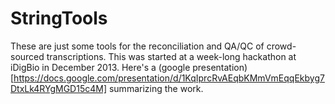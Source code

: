 StringTools
===========

These are just some tools for the reconciliation and QA/QC of crowd-sourced transcriptions.
This was started at a week-long hackathon at iDigBio in December 2013.
Here's a (google presentation)[https://docs.google.com/presentation/d/1KqIprcRvAEqbKMmVmEqqEkbyg7DtxLk4RYgMGD15c4M]
summarizing the work.
